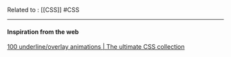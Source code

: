 Related to : [[CSS]]
#CSS

---

#### Inspiration from the web


[100 underline/overlay animations | The ultimate CSS collection](https://dev.to/afif/100-underline-overlay-animation-the-ultimate-css-collection-4p40)


